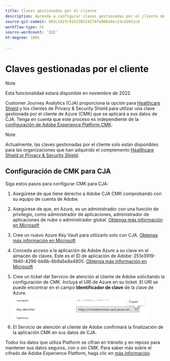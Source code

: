 ```yaml
---
title: Claves gestionadas por el cliente
description: Aprenda a configurar claves gestionadas por el cliente de CJA.
source-git-commit: 903c1423c91b220524174fa900a9ec13cd2051c6
workflow-type: ht
source-wordcount: '322'
ht-degree: 100%

---
```


# Claves gestionadas por el cliente

>[!NOTE]
>
>Esta funcionalidad estará disponible en noviembre de 2022.

Customer Journey Analytics (CJA) proporciona la opción para [Healthcare Shield](https://www.adobe.com/trust/compliance/hipaa-ready.html) y los clientes de Privacy &amp; Security Shield para utilizar una clave gestionada por el cliente de Azure (CMK) que se aplicará a sus datos de CJA.  Tenga en cuenta que este proceso es independiente de la [configuración de Adobe Experience Platform CMK](https://experienceleague.adobe.com/docs/experience-platform/landing/governance-privacy-security/customer-managed-keys.html?lang=es).

>[!NOTE]
>
>Actualmente, las claves gestionadas por el cliente solo están disponibles para las organizaciones que han adquirido el complemento [Healthcare Shield or Privacy &amp; Security Shield](https://experienceleague.adobe.com/docs/blueprints-learn/architecture/vertical-blueprints/healthcare-vertical.html%3Flang%3Den).

## Configuración de CMK para CJA

Siga estos pasos para configurar CMK para CJA:

1. Asegúrese de que tiene derecho a Adobe CJA CMK comprobando con su equipo de cuenta de Adobe.
1. Asegúrese de que, en Azure, es un administrador con una función de privilegio, como administrador de aplicaciones, administrador de aplicaciones de nube o administrador global. [Obtenga más información en Microsoft](https://learn.microsoft.com/es-es/azure/active-directory/roles/permissions-reference)
1. Cree un nuevo Azure Key Vault para utilizarlo solo con CJA. [Obtenga más información en Microsoft](https://learn.microsoft.com/es-es/azure/key-vault/general/)
1. Conceda acceso a la aplicación de Adobe Azure a su clave en el almacén de claves. Este es el ID de aplicación de Adobe: 251e3919-1940-4296-bb8b-6b9a5e8a4805. [Obtenga más información en Microsoft](https://learn.microsoft.com/es-es/azure/storage/common/customer-managed-keys-configure-cross-tenant-existing-account?toc=%2Fazure%2Fstorage%2Fblobs%2Ftoc.json&amp;tabs=powershell-preview%2Cazure-portal#the-customer-grants-the-service-providers-app-access-to-the-key-in-the-key-vault)
1. Cree un ticket del Servicio de atención al cliente de Adobe solicitando la configuración de CMK. Incluya el URI de Azure en su ticket. El URI se puede encontrar en el campo **Identificador de clave** de la clave de Azure.

   ![](assets/key-identifier.png)

1. El Servicio de atención al cliente de Adobe confirmará la finalización de la aplicación CMK en sus datos de CJA.

Todos los datos que utiliza Platform se cifran en tránsito y en reposo para mantener sus datos seguros, con o sin CMK. Para saber más sobre el cifrado de Adobe Experience Platform, haga clic en [más información](https://experienceleague.adobe.com/docs/experience-platform/landing/governance-privacy-security/encryption.html?lang=es).